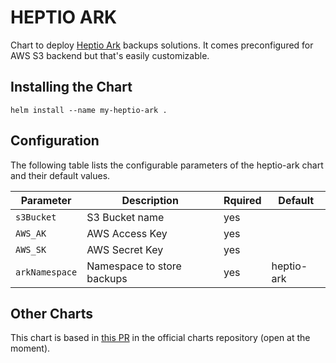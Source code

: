 # HEPTIO ARK

Chart to deploy [Heptio Ark](https://github.com/heptio/ark) backups solutions. It comes preconfigured for AWS S3 backend but that's easily customizable.

## Installing the Chart
```
helm install --name my-heptio-ark .
```

## Configuration

The following table lists the configurable parameters of the heptio-ark chart and their default values.

| Parameter | Description | Rquired | Default |
| --------- | ----------- | ------- | ------- |
| `s3Bucket` | S3 Bucket name | yes | |
| `AWS_AK` | AWS Access Key | yes | |
| `AWS_SK` | AWS Secret Key | yes | |
| `arkNamespace` | Namespace to store backups | yes | heptio-ark |

## Other Charts
This chart is based in [this PR](https://github.com/kubernetes/charts/pull/3795) in the official charts repository (open at the moment).
